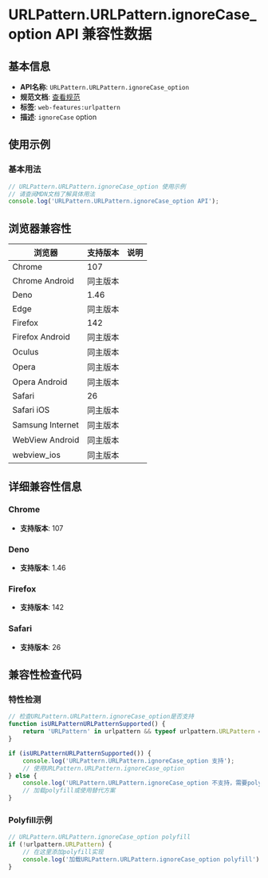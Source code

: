 # URLPattern.URLPattern.ignoreCase_option API 兼容性数据

## 基本信息

- **API名称**: `URLPattern.URLPattern.ignoreCase_option`
- **规范文档**: [查看规范](https://urlpattern.spec.whatwg.org/#dom-urlpatternoptions-ignorecase)
- **标签**: `web-features:urlpattern`
- **描述**: `ignoreCase` option

## 使用示例

### 基本用法

```javascript
// URLPattern.URLPattern.ignoreCase_option 使用示例
// 请查阅MDN文档了解具体用法
console.log('URLPattern.URLPattern.ignoreCase_option API');
```

## 浏览器兼容性

| 浏览器 | 支持版本 | 说明 |
|--------|----------|------|
| Chrome | 107 |  |
| Chrome Android | 同主版本 |  |
| Deno | 1.46 |  |
| Edge | 同主版本 |  |
| Firefox | 142 |  |
| Firefox Android | 同主版本 |  |
| Oculus | 同主版本 |  |
| Opera | 同主版本 |  |
| Opera Android | 同主版本 |  |
| Safari | 26 |  |
| Safari iOS | 同主版本 |  |
| Samsung Internet | 同主版本 |  |
| WebView Android | 同主版本 |  |
| webview_ios | 同主版本 |  |

## 详细兼容性信息

### Chrome

- **支持版本**: 107

### Deno

- **支持版本**: 1.46

### Firefox

- **支持版本**: 142

### Safari

- **支持版本**: 26

## 兼容性检查代码

### 特性检测

```javascript
// 检查URLPattern.URLPattern.ignoreCase_option是否支持
function isURLPatternURLPatternSupported() {
    return 'URLPattern' in urlpattern && typeof urlpattern.URLPattern === 'function';
}

if (isURLPatternURLPatternSupported()) {
    console.log('URLPattern.URLPattern.ignoreCase_option 支持');
    // 使用URLPattern.URLPattern.ignoreCase_option
} else {
    console.log('URLPattern.URLPattern.ignoreCase_option 不支持，需要polyfill');
    // 加载polyfill或使用替代方案
}
```

### Polyfill示例

```javascript
// URLPattern.URLPattern.ignoreCase_option polyfill
if (!urlpattern.URLPattern) {
    // 在这里添加polyfill实现
    console.log('加载URLPattern.URLPattern.ignoreCase_option polyfill');
}
```

